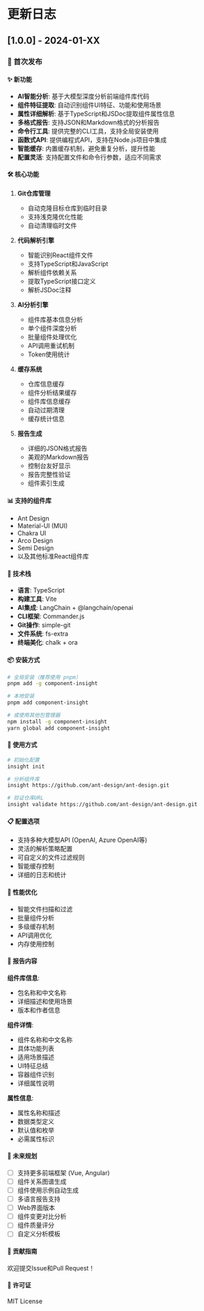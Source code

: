 # 更新日志

## [1.0.0] - 2024-01-XX

### 🎉 首次发布

#### ✨ 新功能

- **AI智能分析**: 基于大模型深度分析前端组件库代码
- **组件特征提取**: 自动识别组件UI特征、功能和使用场景
- **属性详细解析**: 基于TypeScript和JSDoc提取组件属性信息
- **多格式报告**: 支持JSON和Markdown格式的分析报告
- **命令行工具**: 提供完整的CLI工具，支持全局安装使用
- **函数式API**: 提供编程式API，支持在Node.js项目中集成
- **智能缓存**: 内置缓存机制，避免重复分析，提升性能
- **配置灵活**: 支持配置文件和命令行参数，适应不同需求

#### 🛠️ 核心功能

1. **Git仓库管理**
   - 自动克隆目标仓库到临时目录
   - 支持浅克隆优化性能
   - 自动清理临时文件

2. **代码解析引擎**
   - 智能识别React组件文件
   - 支持TypeScript和JavaScript
   - 解析组件依赖关系
   - 提取TypeScript接口定义
   - 解析JSDoc注释

3. **AI分析引擎**
   - 组件库基本信息分析
   - 单个组件深度分析
   - 批量组件处理优化
   - API调用重试机制
   - Token使用统计

4. **缓存系统**
   - 仓库信息缓存
   - 组件分析结果缓存
   - 组件库信息缓存
   - 自动过期清理
   - 缓存统计信息

5. **报告生成**
   - 详细的JSON格式报告
   - 美观的Markdown报告
   - 控制台友好显示
   - 报告完整性验证
   - 组件索引生成

#### 📊 支持的组件库

- Ant Design
- Material-UI (MUI)
- Chakra UI
- Arco Design
- Semi Design
- 以及其他标准React组件库

#### 🔧 技术栈

- **语言**: TypeScript
- **构建工具**: Vite
- **AI集成**: LangChain + @langchain/openai
- **CLI框架**: Commander.js
- **Git操作**: simple-git
- **文件系统**: fs-extra
- **终端美化**: chalk + ora

#### 📦 安装方式

```bash
# 全局安装（推荐使用 pnpm）
pnpm add -g component-insight

# 本地安装
pnpm add component-insight

# 或使用其他包管理器
npm install -g component-insight
yarn global add component-insight
```

#### 🚀 使用方式

```bash
# 初始化配置
insight init

# 分析组件库
insight https://github.com/ant-design/ant-design.git

# 验证仓库URL
insight validate https://github.com/ant-design/ant-design.git
```

#### 📋 配置选项

- 支持多种大模型API (OpenAI, Azure OpenAI等)
- 灵活的解析策略配置
- 可自定义的文件过滤规则
- 智能缓存控制
- 详细的日志和统计

#### 🎯 性能优化

- 智能文件扫描和过滤
- 批量组件分析
- 多级缓存机制
- API调用优化
- 内存使用控制

#### 📝 报告内容

**组件库信息**:
- 包名称和中文名称
- 详细描述和使用场景
- 版本和作者信息

**组件详情**:
- 组件名称和中文名称
- 具体功能列表
- 适用场景描述
- UI特征总结
- 容器组件识别
- 详细属性说明

**属性信息**:
- 属性名称和描述
- 数据类型定义
- 默认值和枚举
- 必需属性标识

#### 🔄 未来规划

- [ ] 支持更多前端框架 (Vue, Angular)
- [ ] 组件关系图谱生成
- [ ] 组件使用示例自动生成
- [ ] 多语言报告支持
- [ ] Web界面版本
- [ ] 组件变更对比分析
- [ ] 组件质量评分
- [ ] 自定义分析模板

#### 🤝 贡献指南

欢迎提交Issue和Pull Request！

#### 📄 许可证

MIT License
